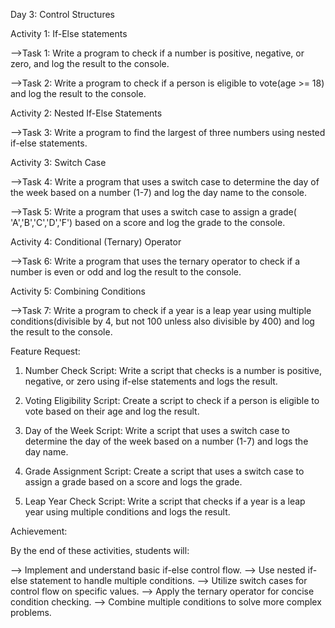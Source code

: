Day 3: Control Structures

Activity 1: If-Else statements

-->Task 1: Write a program to check if a number is positive, negative, or zero, and log the result to the console.

-->Task 2: Write a program to check if a person is eligible to vote(age >= 18) and log the result to the console.

Activity 2: Nested If-Else Statements

-->Task 3: Write a program to find the largest of three numbers using nested if-else statements.

Activity 3: Switch Case

-->Task 4: Write a program that uses a switch case to determine the day of the week based on a number (1-7) and log the day name to the console.

-->Task 5: Write a program that uses a switch case to assign a grade( 'A','B','C','D','F') based on a score and log the grade to the console.

Activity 4: Conditional (Ternary) Operator

-->Task 6: Write a program that uses the ternary operator to check if a number is even or odd and log the result to the console.

Activity 5: Combining Conditions

-->Task 7: Write a program to check if a year is a leap year using multiple conditions(divisible by 4, but not 100 unless also divisible by 400) and log the result to the console.

Feature Request:

1. Number Check Script: Write a script that checks is a number is positive, negative, or zero using if-else statements and logs the result.

2. Voting Eligibility Script: Create a script to check if a person is eligible to vote based on their age and log the result.

3. Day of the Week Script: Write a script that uses a switch case to determine the day of the week based on a number (1-7) and logs the day name.

4. Grade Assignment Script: Create a script that uses a switch case to assign a grade based on a score and logs the grade.

5. Leap Year Check Script: Write a script that checks if a year is a leap year using multiple conditions and logs the result.

Achievement:

By the end of these activities, students will:
 
 --> Implement and understand basic if-else control flow.
 --> Use nested if-else statement to handle multiple conditions.
 --> Utilize switch cases for control flow on specific values.
 --> Apply the ternary operator for concise condition checking.
 --> Combine multiple conditions to solve more complex problems.


